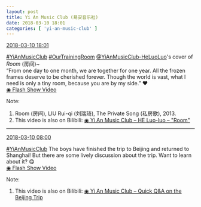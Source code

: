 ```yaml
---
layout: post
title: Yi An Music Club (易安音乐社)
date: 2018-03-10 18:01
categories: [ 'yi-an-music-club' ]
---
```


<div class="weibo-info">
  <a href="https://weibo.com/6094546964/G6Kp80gZy">2018-03-10 18:01</a>
</div>

[#YiAnMusicClub](https://weibo.com/p/100808beae2e3e05b17b64f63ebedca39f19b2/super_index) [#OurTrainingRoom](https://weibo.com/p/100808980da3b9682ac1e47ba4bdf6540b7a03) [@YiAnMusicClub-HeLuoLuo](https://weibo.com/u/6117570574)'s cover of *Room* (房间)~  
“From one day to one month, we are together for one year. All the frozen frames deserve to be cherished forever. Though the world is vast, what I need is only a tiny room, because you are by my side.” :heart:  
[◉ Flash Show Video](http://www.miaopai.com/show/qtfLm9s4HhbfpFvcNxDeVnNxhxg3vtFG-o5SFA__.htm)

<!-- more -->

Note:
1. Room (房间), LIU Rui-qi (刘瑞琦), The Private Song (私房歌), 2013.
1. This video is also on Bilibili: [◉ Yi An Music Club – HE Luo-luo – "Room"](https://www.bilibili.com/video/av20620591)

---

<div class="weibo-info">
  <a href="https://weibo.com/6094546964/G6Gt50tW1">2018-03-10 08:00</a>
</div>

[#YiAnMusicClub](https://weibo.com/p/100808beae2e3e05b17b64f63ebedca39f19b2/super_index) The boys have finished the trip to Beijing and returned to Shanghai! But there are some lively discussion about the trip. Want to learn about it? :yum:  
[◉ Flash Show Video](http://www.miaopai.com/show/VF89~g8Tz1MA1RL2-hYof06zC6V4fNEy-I4yjw__.htm)

Note:
1. This video is also on Bilibili: [◉ Yi An Music Club – Quick Q&A on the Beijing Trip](https://www.bilibili.com/video/av20596792)
